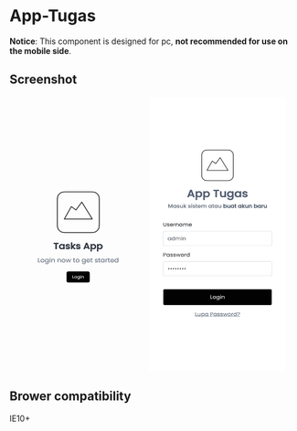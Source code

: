 # App-Tugas

**Notice**: This component is designed for pc, **not recommended for use on the mobile side**.

## Screenshot
<img src="./screenshot/screenshoot1.png" width="240px" height="480px"> <img src="./screenshot/screenshoot2.png" width="240px" height="480px">

## Brower compatibility
IE10+

